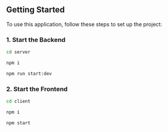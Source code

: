 ## Getting Started 
To use this application, follow these steps to set up the project:

### 1. Start the Backend

```bash
cd server
```
```bash
npm i
```
```bash
npm run start:dev
```

### 2. Start the Frontend
```bash
cd client
```
```bash
npm i 
```

```bash
npm start 
```

